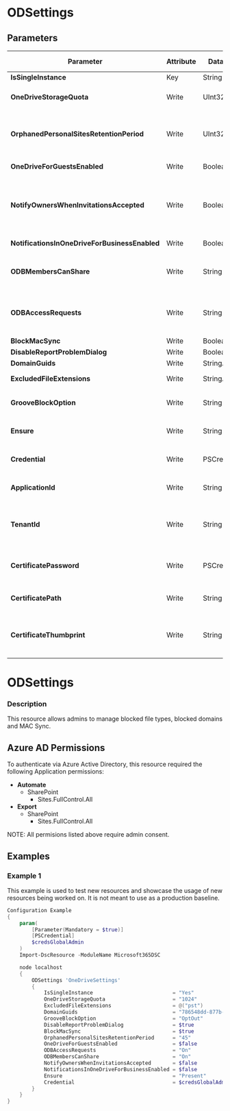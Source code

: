 ﻿# ODSettings

## Parameters

| Parameter | Attribute | DataType | Description | Allowed Values |
| --- | --- | --- | --- | --- |
| **IsSingleInstance** | Key | String | Should be set to yes |Yes|
| **OneDriveStorageQuota** | Write | UInt32 | The resource quota to apply to the OneDrive sites ||
| **OrphanedPersonalSitesRetentionPeriod** | Write | UInt32 | Number of days after a user's account is deleted that their OneDrive for Business content will be deleted. ||
| **OneDriveForGuestsEnabled** | Write | Boolean | Enable guest acess for OneDrive ||
| **NotifyOwnersWhenInvitationsAccepted** | Write | Boolean | When true and when an external user accepts an invitation to a resource in a userâs OneDrive for Business owner is notified by e-mail ||
| **NotificationsInOneDriveForBusinessEnabled** | Write | Boolean | Turn notifications on/off OneDrive ||
| **ODBMembersCanShare** | Write | String | Lets administrators set policy on re-sharing behavior in OneDrive for Business |On, Off, Unspecified|
| **ODBAccessRequests** | Write | String | Lets administrators set policy on access requests and requests to share in OneDrive for Business |On, Off, Unspecified|
| **BlockMacSync** | Write | Boolean | Block sync client on Mac ||
| **DisableReportProblemDialog** | Write | Boolean | Disable dialog box ||
| **DomainGuids** | Write | StringArray[] | Safe domain list ||
| **ExcludedFileExtensions** | Write | StringArray[] | Exclude files from being synced to OneDrive ||
| **GrooveBlockOption** | Write | String | Groove block options |OptOut, HardOptIn, SoftOptIn|
| **Ensure** | Write | String | Present ensures the user exists, absent ensures it is removed |Present, Absent|
| **Credential** | Write | PSCredential | Credentials of the account to authenticate with. ||
| **ApplicationId** | Write | String | Id of the Azure Active Directory application to authenticate with. ||
| **TenantId** | Write | String | Name of the Azure Active Directory tenant used for authentication. Format contoso.onmicrosoft.com ||
| **CertificatePassword** | Write | PSCredential | Username can be made up to anything but password will be used for certificatePassword ||
| **CertificatePath** | Write | String | Path to certificate used in service principal usually a PFX file. ||
| **CertificateThumbprint** | Write | String | Thumbprint of the Azure Active Directory application's authentication certificate to use for authentication. ||

# ODSettings

### Description

This resource allows admins to manage blocked file types,
blocked domains and MAC Sync.

## Azure AD Permissions

To authenticate via Azure Active Directory, this resource required the following Application permissions:

* **Automate**
  * SharePoint
    * Sites.FullControl.All
* **Export**
  * SharePoint
    * Sites.FullControl.All

NOTE: All permisions listed above require admin consent.

## Examples

### Example 1

This example is used to test new resources and showcase the usage of new resources being worked on.
It is not meant to use as a production baseline.

```powershell
Configuration Example
{
    param(
        [Parameter(Mandatory = $true)]
        [PSCredential]
        $credsGlobalAdmin
    )
    Import-DscResource -ModuleName Microsoft365DSC

    node localhost
    {
        ODSettings 'OneDriveSettings'
        {
            IsSingleInstance                          = "Yes"
            OneDriveStorageQuota                      = "1024"
            ExcludedFileExtensions                    = @("pst")
            DomainGuids                               = "786548dd-877b-4760-a749-6b1efbc1190a"
            GrooveBlockOption                         = "OptOut"
            DisableReportProblemDialog                = $true
            BlockMacSync                              = $true
            OrphanedPersonalSitesRetentionPeriod      = "45"
            OneDriveForGuestsEnabled                  = $false
            ODBAccessRequests                         = "On"
            ODBMembersCanShare                        = "On"
            NotifyOwnersWhenInvitationsAccepted       = $false
            NotificationsInOneDriveForBusinessEnabled = $false
            Ensure                                    = "Present"
            Credential                                = $credsGlobalAdmin
        }
    }
}
```

